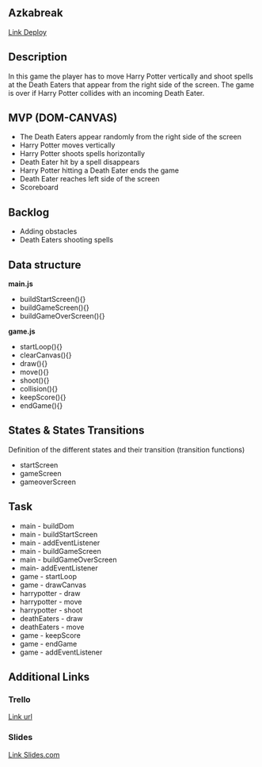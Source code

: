 ## Azkabreak

[Link Deploy](https://rumas97.github.io/Azkabreak/)

## Description

In this game the player has to move Harry Potter vertically and shoot spells at the Death Eaters that appear from the right side of the screen. The game is over if Harry Potter collides with an incoming Death Eater. 

## MVP (DOM-CANVAS)

* The Death Eaters appear randomly from the right side of the screen 
* Harry Potter moves vertically 
* Harry Potter shoots spells horizontally
* Death Eater hit by a spell disappears 
* Harry Potter hitting a Death Eater ends the game
* Death Eater reaches left side of the screen 
* Scoreboard

## Backlog

* Adding obstacles 
* Death Eaters shooting spells 


## Data structure

**main.js**
* buildStartScreen(){}
* buildGameScreen(){}
* buildGameOverScreen(){}

**game.js**
* startLoop(){}
* clearCanvas(){}
* draw(){}
* move(){}
* shoot(){}
* collision(){}
* keepScore(){}
* endGame(){}


## States & States Transitions

Definition of the different states and their transition (transition functions)

- startScreen
- gameScreen
- gameoverScreen


## Task

* main - buildDom
* main - buildStartScreen
* main - addEventListener
* main - buildGameScreen
* main - buildGameOverScreen
* main- addEventListener
* game - startLoop
* game - drawCanvas
* harrypotter - draw
* harrypotter - move
* harrypotter - shoot
* deathEaters - draw 
* deathEaters - move
* game - keepScore
* game - endGame
* game - addEventListener

## Additional Links

### Trello

[Link url](https://trello.com/b/tToS7yXF/azkabreak)

### Slides

[Link Slides.com](http://slides.com)
